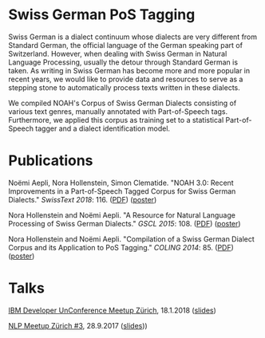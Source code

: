 # Swiss German PoS Tagging

Swiss German is a dialect continuum whose dialects are very different from Standard German, the official language of the German speaking part of Switzerland. However, when dealing with Swiss German in Natural Language Processing, usually the detour through Standard German is taken. As writing in Swiss German has become more and more popular in recent years, we would like to provide data and resources to serve as a stepping stone to automatically process texts written in these dialects.

We compiled NOAH's Corpus of Swiss German Dialects consisting of various text genres, manually annotated with Part-of-Speech tags. Furthermore, we applied this corpus as training set to a statistical Part-of-Speech tagger and a dialect identification model.


# Publications

Noëmi Aepli, Nora Hollenstein, Simon Clematide. "NOAH 3.0:  Recent Improvements in a Part-of-Speech Tagged Corpus for Swiss German Dialects." _SwissText 2018_: 116.  ([PDF](http://ceur-ws.org/Vol-2226/abstract1.pdf)) ([poster](/docs/swisstext_2018_noah.pdf))

Nora Hollenstein and Noëmi Aepli. "A Resource for Natural Language Processing of Swiss German Dialects." _GSCL 2015_: 108.
([PDF](https://pdfs.semanticscholar.org/e250/0609bd7dc44f43f22560c8af69fccc3b7afd.pdf)) ([poster](/docs/gscl2015_poster.pdf))

Nora Hollenstein and Noëmi Aepli. "Compilation of a Swiss German Dialect Corpus and its Application to PoS Tagging." _COLING 2014_: 85.
([PDF](http://www.aclweb.org/anthology/W14-5310)) ([poster](/docs/vardial2015_poster.pdf))


# Talks

[IBM Developer UnConference Meetup Zürich](https://www.meetup.com/de-DE/Big-Data-Developers-Switzerland/events/242917086/?isFromReg=true&fromJoin=242917086), 18.1.2018 ([slides](/docs/IBM_UnConference_2018_gsw.pdf))

[NLP Meetup Zürich #3](https://www.meetup.com/NLP-Zurich/events/243080359/), 28.9.2017 ([slides](/docs/NLP_Meetup_2017_gsw.pdf)))